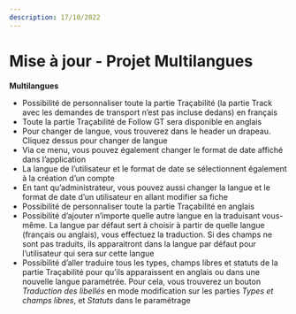 ```yaml
---
description: 17/10/2022
---
```


# Mise à jour - Projet Multilangues

**Multilangues**

* Possibilité de personnaliser toute la partie Traçabilité (la partie Track avec les demandes de transport n’est pas incluse dedans) en français
* Toute la partie Traçabilité de Follow GT sera disponible en anglais
* Pour changer de langue, vous trouverez dans le header un drapeau. Cliquez dessus pour changer de langue
* Via ce menu, vous pouvez également changer le format de date affiché dans l’application
* La langue de l’utilisateur et le format de date se sélectionnent également à la création d’un compte
* En tant qu’administrateur, vous pouvez aussi changer la langue et le format de date d’un utilisateur en allant modifier sa fiche
* Possibilité de personnaliser toute la partie Traçabilité en anglais
* Possibilité d’ajouter n’importe quelle autre langue en la traduisant vous-même. La langue par défaut sert à choisir à partir de quelle langue (français ou anglais), vous effectuez la traduction. Si des champs ne sont pas traduits, ils apparaitront dans la langue par défaut pour l’utilisateur qui sera sur cette langue
* Possibilité d’aller traduire tous les types, champs libres et statuts de la partie Traçabilité pour qu’ils apparaissent en anglais ou dans une nouvelle langue paramétrée. Pour cela, vous trouverez un bouton _Traduction des libellés_ en mode modification sur les parties _Types et champs libres_, et _Statuts_ dans le paramétrage
